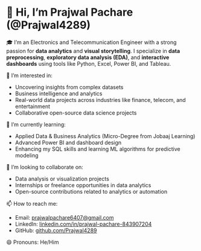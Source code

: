 # 👋 Hi, I’m Prajwal Pachare (@Prajwal4289)

🎓 I’m an Electronics and Telecommunication Engineer with a strong passion for **data analytics** and **visual storytelling**. 
I specialize in **data preprocessing**, **exploratory data analysis (EDA)**,
and **interactive dashboards** using tools like Python, Excel, Power BI, and Tableau.

👀 I’m interested in:
- Uncovering insights from complex datasets
- Business intelligence and analytics
- Real-world data projects across industries like finance, telecom, and entertainment
- Collaborative open-source data science projects

🌱 I’m currently learning:
- Applied Data & Business Analytics (Micro-Degree from Jobaaj Learning)
- Advanced Power BI and dashboard design
- Enhancing my SQL skills and learning ML algorithms for predictive modeling

💞️ I’m looking to collaborate on:
- Data analysis or visualization projects
- Internships or freelance opportunities in data analytics
- Open-source contributions related to analytics or automation

📫 How to reach me:
- Email: [prajwalpachare6407@gmail.com](mailto:prajwalpachare6407@gmail.com)
- LinkedIn: [linkedin.com/in/prajwal-pachare-843907204](https://www.linkedin.com/in/prajwal-pachare-843907204/)
- GitHub: [github.com/Prajwal4289](https://github.com/Prajwal4289)

😄 Pronouns: He/Him
